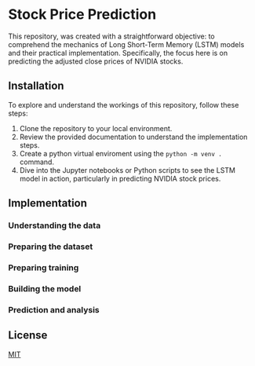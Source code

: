 # Stock Price Prediction
This repository, was created with a straightforward objective: to comprehend the mechanics of Long Short-Term Memory (LSTM) models and their practical implementation. Specifically, the focus here is on predicting the adjusted close prices of NVIDIA stocks.

## Installation

To explore and understand the workings of this repository, follow these steps:

1. Clone the repository to your local environment.
2. Review the provided documentation to understand the implementation steps.
3. Create a python virtual enviroment using the `python -m venv .` command.
4. Dive into the Jupyter notebooks or Python scripts to see the LSTM model in action, particularly in predicting NVIDIA stock prices.

## Implementation

### Understanding the data

### Preparing the dataset

### Preparing training

### Building the model

### Prediction and analysis

## License

[MIT](https://choosealicense.com/licenses/mit/)
